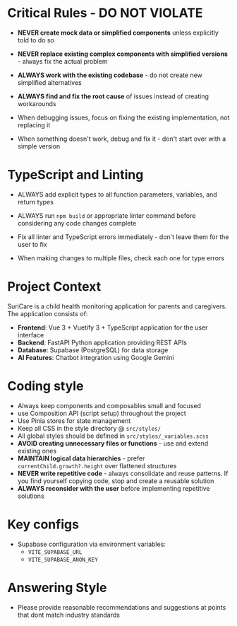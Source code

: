 # Critical Rules - DO NOT VIOLATE

- **NEVER create mock data or simplified components** unless explicitly told to do so

- **NEVER replace existing complex components with simplified versions** - always fix the actual problem

- **ALWAYS work with the existing codebase** - do not create new simplified alternatives

- **ALWAYS find and fix the root cause** of issues instead of creating workarounds

- When debugging issues, focus on fixing the existing implementation, not replacing it

- When something doesn't work, debug and fix it - don't start over with a simple version

# TypeScript and Linting

- ALWAYS add explicit types to all function parameters, variables, and return types

- ALWAYS run `npm build` or appropriate linter command before considering any code changes complete

- Fix all linter and TypeScript errors immediately - don't leave them for the user to fix

- When making changes to multiple files, check each one for type errors

# Project Context

SuriCare is a child health monitoring application for parents and caregivers. The application consists of:

- **Frontend**: Vue 3 + Vuetify 3 + TypeScript application for the user interface
- **Backend**: FastAPI Python application providing REST APIs
- **Database**: Supabase (PostgreSQL) for data storage
- **AI Features**: Chatbot integration using Google Gemini

# Coding style

- Always keep components and composables small and focused
- use Composition API (script setup) throughout the project
- Use Pinia stores for state management
- Keep all CSS in the style directory @ `src/styles/`
- All global styles should be defined in `src/styles/_variables.scss`
- **AVOID creating unnecessary files or functions** - use and extend existing ones
- **MAINTAIN logical data hierarchies** - prefer `currentChild.growth?.height` over flattened structures
- **NEVER write repetitive code** - always consolidate and reuse patterns. If you find yourself copying code, stop and create a reusable solution
- **ALWAYS reconsider with the user** before implementing repetitive solutions

# Key configs

- Supabase configuration via environment variables:
  - `VITE_SUPABASE_URL`
  - `VITE_SUPABASE_ANON_KEY`

# Answering Style

- Please provide reasonable recommendations and suggestions at points that dont match industry standards 
